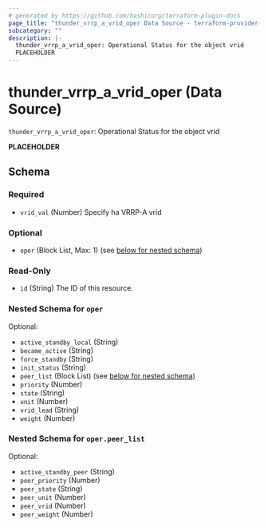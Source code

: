```yaml
---
# generated by https://github.com/hashicorp/terraform-plugin-docs
page_title: "thunder_vrrp_a_vrid_oper Data Source - terraform-provider-thunder"
subcategory: ""
description: |-
  thunder_vrrp_a_vrid_oper: Operational Status for the object vrid
  PLACEHOLDER
---
```


# thunder_vrrp_a_vrid_oper (Data Source)

`thunder_vrrp_a_vrid_oper`: Operational Status for the object vrid

__PLACEHOLDER__



<!-- schema generated by tfplugindocs -->
## Schema

### Required

- `vrid_val` (Number) Specify ha VRRP-A vrid

### Optional

- `oper` (Block List, Max: 1) (see [below for nested schema](#nestedblock--oper))

### Read-Only

- `id` (String) The ID of this resource.

<a id="nestedblock--oper"></a>
### Nested Schema for `oper`

Optional:

- `active_standby_local` (String)
- `became_active` (String)
- `force_standby` (String)
- `init_status` (String)
- `peer_list` (Block List) (see [below for nested schema](#nestedblock--oper--peer_list))
- `priority` (Number)
- `state` (String)
- `unit` (Number)
- `vrid_lead` (String)
- `weight` (Number)

<a id="nestedblock--oper--peer_list"></a>
### Nested Schema for `oper.peer_list`

Optional:

- `active_standby_peer` (String)
- `peer_priority` (Number)
- `peer_state` (String)
- `peer_unit` (Number)
- `peer_vrid` (Number)
- `peer_weight` (Number)


